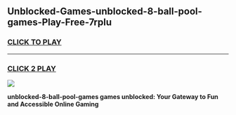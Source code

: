 
## Unblocked-Games-unblocked-8-ball-pool-games-Play-Free-7rplu
<h3>
<a href="https://premium76.site?title=unblocked-8-ball-pool-games&ref=10A">CLICK TO PLAY</a></h3>
<hr>

<h3>
<a href="https://premium76.site?title=unblocked-8-ball-pool-games&ref=10A">CLICK 2 PLAY</a>
  
</h3>

<a href="https://premium76.site?title=unblocked-8-ball-pool-games&ref=10A"><img src="https://clearcache.store/games.png"></a>


**unblocked-8-ball-pool-games games unblocked: Your Gateway to Fun and Accessible Online Gaming**

